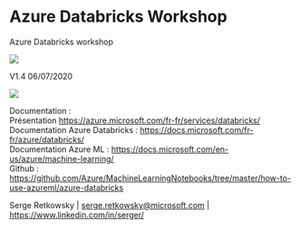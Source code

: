 # Azure Databricks Workshop
Azure Databricks workshop

<img src="https://raw.githubusercontent.com/retkowsky/images/master/AzureDatabricksLogo.jpg"><br>

V1.4 06/07/2020

<img src="https://github.com/retkowsky/images/blob/master/adbliste.jpg?raw=true"> <br>

Documentation : <br>
Présentation https://azure.microsoft.com/fr-fr/services/databricks/<br>
Documentation Azure Databricks : https://docs.microsoft.com/fr-fr/azure/databricks/<br>
Documentation Azure ML : https://docs.microsoft.com/en-us/azure/machine-learning/<br>
Github : https://github.com/Azure/MachineLearningNotebooks/tree/master/how-to-use-azureml/azure-databricks<br>


Serge Retkowsky | serge.retkowsky@microsoft.com | https://www.linkedin.com/in/serger/<br>

